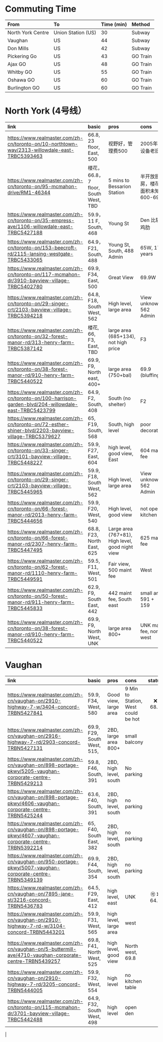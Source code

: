 # Commuting Time


| From | To | Time (min) | Method | 
|:---|:---|:---|:---|
| North York Centre | Union Station (US) | 30 | Subway|
| Vaughan | US | 44| Subway | 
| Don Mills | US | 42 | Subway|
| Pickering Go | US | 43 | GO Train|
| Ajax GO | US | 48 | GO Train | 
| Whitby GO | US | 55 | GO Train | 
| Oshawa GO | US | 60 | GO Train | 
| Burlington GO | US | 60 | GO Train |




# North York (4号线）

| link  | basic  | pros  | cons  | status |
|:---|:---|:---|:---|:---:| 
| https://www.realmaster.com/zh-cn/toronto-on/10-northtown-way/2313-willowdale-east-TRBC5393463   | 66.8, 23 floor, East, 500  |  视野好，管理费500 | 2005年建 设备老旧 |  |
| https://www.realmaster.com/zh-cn/toronto-on/95-mcmahon-drive/RM1-46344  | 楼花，66.8，7 floor, South West, TBD | 5 mins to Bessarion Station | 半开放厨房，楼花，面积未知 600-699  | 
| https://www.realmaster.com/zh-cn/toronto-on/35-empress-ave/1106-willowdale-east-TRBC5427188 | 59.9， 11 F, South, 468 | Young St | Den 比较鸡肋|
| https://www.realmaster.com/zh-cn/toronto-on/153-beecroft-rd/2115-lansing-westgate-TRBC5433065 | 64.9， F21, South, 488 | Young St, South, 488 Admin| 65W, 17 years | :x: 65.5 | 
| https://www.realmaster.com/zh-cn/toronto-on/117-mcmahon-dr/3910-bayview-village-TRBC5402780 | 69.9, F34, East, 500 | Great View | 69.9W|
| https://www.realmaster.com/zh-cn/toronto-on/29-singer-crt/2103-bayview-village-TRBC5394218 | 64.8, F18, South West, 562 | High level, large area | View unknown, 562 Admin| 
| https://www.realmaster.com/zh-cn/toronto-on/32-forest-manor-rd/313-henry-farm-TRBC5387142 | 楼花, 66, F3, East, TBD| large area (685+134), not high price| F3|
| https://www.realmaster.com/zh-cn/toronto-on/38-forest-manor-rd/910-henry-farm-TRBC5440522 | 69.9, F9, North east, 400+ | large area (750+bal) | 69.9 (bluffing) | | 
| https://www.realmaster.com/zh-cn/toronto-on/100-harrison-garden-blvd/204-willowdale-east-TRBC5423799 | 64.9, F2, South, 408 | South (no shelter) | F2 | |
| https://www.realmaster.com/zh-cn/toronto-on/72-esther-shiner-blvd/2203-bayview-village-TRBC5379627 | 65, F19, South, 568 | South, high level | poor decoration | | 
| https://www.realmaster.com/zh-cn/toronto-on/33-singer-crt/3101-bayview-village-TRBC5448227 | 59.9, F27, East, 604 | high level, good view, East | 604 maint fee | :x: 65.6 |
| https://www.realmaster.com/zh-cn/toronto-on/29-singer-crt/2103-bayview-village-TRBC5445965 | 59.9, F18, South West, 562 | High level, large area | View unknown, 562 Admin| |
| https://www.realmaster.com/zh-cn/toronto-on/66-forest-manor-rd/2013-henry-farm-TRBC5444656 | 59.9, F20, West, 540 | High level, good view | not open kitchen | |
| https://www.realmaster.com/zh-cn/toronto-on/66-forest-manor-rd/2307-henry-farm-TRBC5447495 | 68.8, F23, North East, 625 | Large area (767+81), High level, good night view | 625 maint fee | |
| https://www.realmaster.com/zh-cn/toronto-on/62-forest-manor-rd/1110-henry-farm-TRBC5449591 | 59.5, F11, West, 501 | Fair view, 500 maint fee | West | | 
| https://www.realmaster.com/zh-cn/toronto-on/50-forest-manor-rd/911-henry-farm-TRBC5445833 | 62.9, F9, South East, 442 | 442 maint fee, South east | small area 591 + 159 | | 
| https://www.realmaster.com/zh-cn/toronto-on/38-forest-manor-rd/910-henry-farm-TRBC5440522 | 69.9, F9, North West, UNK | large area 800+ | UNK maint fee, north west | | 



# Vaughan

| link  | basic  | pros  | cons  | status |
|:---|:---|:---|:---|:---:| 
| https://www.realmaster.com/zh-cn/vaughan-on/2910-highway-7-w/3404-concord-TRBN5427841 | 59.9, F34, West, 580 | Good view, large area | 9 Min to Station, West could be hot| :x: 68.8 |
| https://www.realmaster.com/zh-cn/vaughan-on/2916-highway-7-rd/2903-concord-TRBN5427131 | 69.9, F29, South West, 515, | 2BD, large area 800+ | small balcony | |
| https://www.realmaster.com/zh-cn/vaughan-on/898-portage-pkwy/5205-vaughan-corporate-centre-TRBN5429213| 59.8, F46, South, 391 | 2BD, high level, south | No parking| | 
| https://www.realmaster.com/zh-cn/vaughan-on/898-portage-pkwy/4606-vaughan-corporate-centre-TRBN5425244 | 63.6, F40, South, 391 | 2BD, high level, south | no parking| | 
| https://www.realmaster.com/zh-cn/vaughan-on/898-portage-pkwy/4607-vaughan-corporate-centre-TRBN5392214 | 65, F40, South East, 382 | 2BD, high level, south | no parking| | 
| https://www.realmaster.com/zh-cn/vaughan-on/950-portage-pkwy/5007-vaughan-corporate-centre-TRBN5349139 | 69.9, F44, South, 354 | 2BD, high level, south | no parking| | 
| https://www.realmaster.com/zh-cn/vaughan-on/7895-jane-st/3216-concord-TRBN5436783 | 64.5, F29, East, 412 | high level, east | UNK | :accept: :x: 64.5 |
| https://www.realmaster.com/zh-cn/vaughan-on/2910-highway-7-rd-w/3104-concord-TRBN5443201 | 59.9, F31, West, 565 | high level, large area | west | |
| https://www.realmaster.com/zh-cn/vaughan-on/5-buttermill-ave/4710-vaughan-corporate-centre-TRBN5439257 | 69.8, F41, North West, 525 | high level, good view | North west, 69.8||
| https://www.realmaster.com/zh-cn/vaughan-on/2910-highway-7-rd/3205-concord-TRBN5444005 | 59.9, F32, West, 554 | high level | no kitchen table | |
| https://www.realmaster.com/zh-cn/toronto-on/115-mcmahon-dr/3701-bayview-village-TRBC5442488 | 64.9, F32, South West, 498 | high level | open den | |
| 


